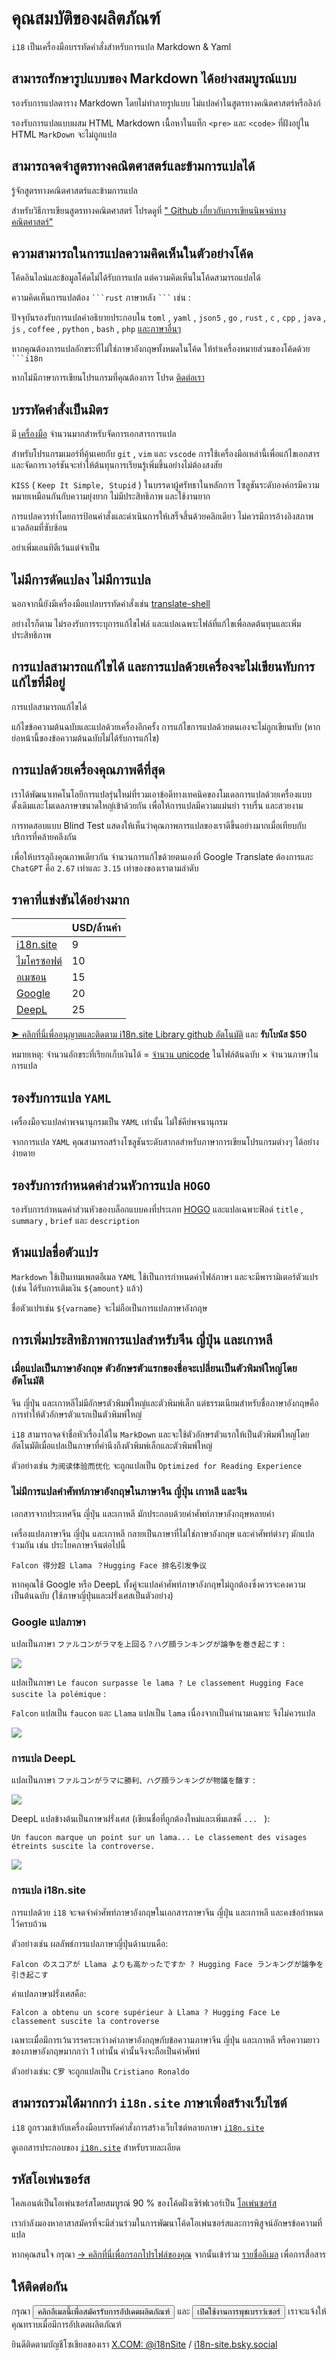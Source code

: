 # คุณสมบัติของผลิตภัณฑ์

`i18` เป็นเครื่องมือบรรทัดคำสั่งสำหรับการแปล Markdown & Yaml

## สามารถรักษารูปแบบของ Markdown ได้อย่างสมบูรณ์แบบ

รองรับการแปลตาราง Markdown โดยไม่ทำลายรูปแบบ ไม่แปลคำในสูตรทางคณิตศาสตร์หรือลิงก์

รองรับการแปลแบบผสม HTML Markdown เนื้อหาในแท็ก `<pre>` และ `<code>` ที่ฝังอยู่ใน HTML `MarkDown` จะไม่ถูกแปล

## สามารถจดจำสูตรทางคณิตศาสตร์และข้ามการแปลได้

รู้จักสูตรทางคณิตศาสตร์และข้ามการแปล

สำหรับวิธีการเขียนสูตรทางคณิตศาสตร์ โปรดดูที่ [" Github เกี่ยวกับการเขียนนิพจน์ทางคณิตศาสตร์"](https://docs.github.com/get-started/writing-on-github/working-with-advanced-formatting/writing-mathematical-expressions#about-writing-mathematical-expressions)

## ความสามารถในการแปลความคิดเห็นในตัวอย่างโค้ด

โค้ดอินไลน์และข้อมูลโค้ดไม่ได้รับการแปล แต่ความคิดเห็นในโค้ดสามารถแปลได้

ความคิดเห็นการแปลต้อง ` ```rust ` ภาษาหลัง ` ``` ` เช่น :

ปัจจุบันรองรับการแปลคำอธิบายประกอบใน `toml` , `yaml` , `json5` , `go` , `rust` , `c` , `cpp` , `java` , `js` , `coffee` , `python` , `bash` , `php` [และภาษาอื่นๆ](https://github.com/i18n-site/rust/blob/main/getc/src/style.rs#L14)

หากคุณต้องการแปลอักขระที่ไม่ใช่ภาษาอังกฤษทั้งหมดในโค้ด ให้ทำเครื่องหมายส่วนของโค้ดด้วย ` ```i18n `

หากไม่มีภาษาการเขียนโปรแกรมที่คุณต้องการ โปรด [ติดต่อเรา](https://groups.google.com/g/i18n-site)

## บรรทัดคำสั่งเป็นมิตร

มี [เครื่องมือ](https://www.capterra.com/translation-management-software) จำนวนมากสำหรับจัดการเอกสารการแปล

สำหรับโปรแกรมเมอร์ที่คุ้นเคยกับ `git` , `vim` และ `vscode` การใช้เครื่องมือเหล่านี้เพื่อแก้ไขเอกสารและจัดการเวอร์ชันจะทำให้ต้นทุนการเรียนรู้เพิ่มขึ้นอย่างไม่ต้องสงสัย

`KISS` ( `Keep It Simple, Stupid` ) ในบรรดาผู้ศรัทธาในหลักการ โซลูชันระดับองค์กรมีความหมายเหมือนกันกับความยุ่งยาก ไม่มีประสิทธิภาพ และใช้งานยาก

การแปลควรทำโดยการป้อนคำสั่งและดำเนินการให้เสร็จสิ้นด้วยคลิกเดียว ไม่ควรมีการอ้างอิงสภาพแวดล้อมที่ซับซ้อน

อย่าเพิ่มเอนทิตีเว้นแต่จำเป็น

## ไม่มีการดัดแปลง ไม่มีการแปล

นอกจากนี้ยังมีเครื่องมือแปลบรรทัดคำสั่งเช่น [translate-shell](https://github.com/soimort/translate-shell)

อย่างไรก็ตาม ไม่รองรับการระบุการแก้ไขไฟล์ และแปลเฉพาะไฟล์ที่แก้ไขเพื่อลดต้นทุนและเพิ่มประสิทธิภาพ

## การแปลสามารถแก้ไขได้ และการแปลด้วยเครื่องจะไม่เขียนทับการแก้ไขที่มีอยู่

การแปลสามารถแก้ไขได้

แก้ไขข้อความต้นฉบับและแปลด้วยเครื่องอีกครั้ง การแก้ไขการแปลด้วยตนเองจะไม่ถูกเขียนทับ (หากย่อหน้านี้ของข้อความต้นฉบับไม่ได้รับการแก้ไข)

## การแปลด้วยเครื่องคุณภาพดีที่สุด

เราได้พัฒนาเทคโนโลยีการแปลรุ่นใหม่ที่รวมเอาข้อดีทางเทคนิคของโมเดลการแปลด้วยเครื่องแบบดั้งเดิมและโมเดลภาษาขนาดใหญ่เข้าด้วยกัน เพื่อให้การแปลมีความแม่นยำ ราบรื่น และสวยงาม

การทดสอบแบบ Blind Test แสดงให้เห็นว่าคุณภาพการแปลของเราดีขึ้นอย่างมากเมื่อเทียบกับบริการที่คล้ายคลึงกัน

เพื่อให้บรรลุถึงคุณภาพเดียวกัน จำนวนการแก้ไขด้วยตนเองที่ Google Translate ต้องการและ `ChatGPT` คือ `2.67` เท่าและ `3.15` เท่าของของเราตามลำดับ

## <a rel=id href="#price" id="price"></a> ราคาที่แข่งขันได้อย่างมาก

|                                                                                   | USD/ล้านคำ |
| --------------------------------------------------------------------------------- | ------------- |
| [i18n.site](https://i18n.site)                                                    | 9             |
| [ไมโครซอฟต์](https://azure.microsoft.com/pricing/details/cognitive-services/translator) | 10            |
| [อเมซอน](https://aws.amazon.com/translate/pricing)                                | 15            |
| [Google](https://cloud.google.com/translate/pricing)                                | 20            |
| [DeepL](https://www.deepl.com/zh/pro#developer)                                  | 25            |

[➤ คลิกที่นี่เพื่ออนุญาตและติดตาม i18n.site Library github อัตโนมัติ](https://github.com/login/oauth/authorize?client_id=Ov23liuGAmK0plc9FgB3&amp;scope=user:email,user:follow,public_repo) และ **รับโบนัส $50**

หมายเหตุ: จำนวนอักขระที่เรียกเก็บเงินได้ = [จำนวน unicode](https://en.wikipedia.org/wiki/Unicode) ในไฟล์ต้นฉบับ × จำนวนภาษาในการแปล

## รองรับการแปล `YAML`

เครื่องมือจะแปลค่าพจนานุกรมเป็น `YAML` เท่านั้น ไม่ใช่คีย์พจนานุกรม

จากการแปล `YAML` คุณสามารถสร้างโซลูชันระดับสากลสำหรับภาษาการเขียนโปรแกรมต่างๆ ได้อย่างง่ายดาย

## รองรับการกำหนดค่าส่วนหัวการแปล `HOGO`

รองรับการกำหนดค่าส่วนหัวของบล็อกแบบคงที่ประเภท [HOGO](https://github.com/gohugoio/hugo) และแปลเฉพาะฟิลด์ `title` , `summary` , `brief` และ `description`

## ห้ามแปลชื่อตัวแปร

`Markdown` ใช้เป็นเทมเพลตอีเมล `YAML` ใช้เป็นการกำหนดค่าไฟล์ภาษา และจะมีพารามิเตอร์ตัวแปร (เช่น ได้รับการเติมเงิน `${amount}` แล้ว)

ชื่อตัวแปรเช่น `${varname}` จะไม่ถือเป็นการแปลภาษาอังกฤษ

## การเพิ่มประสิทธิภาพการแปลสำหรับจีน ญี่ปุ่น และเกาหลี

### เมื่อแปลเป็นภาษาอังกฤษ ตัวอักษรตัวแรกของชื่อจะเปลี่ยนเป็นตัวพิมพ์ใหญ่โดยอัตโนมัติ

จีน ญี่ปุ่น และเกาหลีไม่มีอักษรตัวพิมพ์ใหญ่และตัวพิมพ์เล็ก แต่ธรรมเนียมสำหรับชื่อภาษาอังกฤษคือการทำให้ตัวอักษรตัวแรกเป็นตัวพิมพ์ใหญ่

`i18` สามารถจดจำชื่อหัวเรื่องได้ใน `MarkDown` และจะใช้ตัวอักษรตัวแรกให้เป็นตัวพิมพ์ใหญ่โดยอัตโนมัติเมื่อแปลเป็นภาษาที่คำนึงถึงตัวพิมพ์เล็กและตัวพิมพ์ใหญ่

ตัวอย่างเช่น `为阅读体验而优化` จะถูกแปลเป็น `Optimized for Reading Experience`

### ไม่มีการแปลคำศัพท์ภาษาอังกฤษในภาษาจีน ญี่ปุ่น เกาหลี และจีน

เอกสารจากประเทศจีน ญี่ปุ่น และเกาหลี มักประกอบด้วยคำศัพท์ภาษาอังกฤษหลายคำ

เครื่องแปลภาษาจีน ญี่ปุ่น และเกาหลี กลายเป็นภาษาที่ไม่ใช่ภาษาอังกฤษ และคำศัพท์ต่างๆ มักแปลร่วมกัน เช่น ประโยคภาษาจีนต่อไปนี้

`Falcon 得分超 Llama ？Hugging Face 排名引发争议`

หากคุณใช้ Google หรือ DeepL ทั้งคู่จะแปลคำศัพท์ภาษาอังกฤษไม่ถูกต้องซึ่งควรจะคงความเป็นต้นฉบับ (ใช้ภาษาญี่ปุ่นและฝรั่งเศสเป็นตัวอย่าง)

### Google แปลภาษา

แปลเป็นภาษา `ファルコンがラマを上回る？ハグ顔ランキングが論争を巻き起こす` :

![](//p.3ti.site/1720199391.avif)

แปลเป็นภาษา `Le faucon surpasse le lama ? Le classement Hugging Face suscite la polémique` :

`Falcon` แปลเป็น `faucon` และ `Llama` แปลเป็น `lama` เนื่องจากเป็นคำนามเฉพาะ จึงไม่ควรแปล

![](//p.3ti.site/1720199451.avif)

### การแปล DeepL

แปลเป็นภาษา `ファルコンがラマに勝利、ハグ顔ランキングが物議を醸す` :

![](//p.3ti.site/1720199550.avif)

DeepL แปลข้างต้นเป็นภาษาฝรั่งเศส (เขียนชื่อที่ถูกต้องใหม่และเพิ่มเลขคี่ `... ` ):

`Un faucon marque un point sur un lama... Le classement des visages étreints suscite la controverse. `

![](//p.3ti.site/1720199603.avif)

### การแปล i18n.site

การแปลด้วย `i18` จะจดจำคำศัพท์ภาษาอังกฤษในเอกสารภาษาจีน ญี่ปุ่น และเกาหลี และคงข้อกำหนดไว้ครบถ้วน

ตัวอย่างเช่น ผลลัพธ์การแปลภาษาญี่ปุ่นด้านบนคือ:

`Falcon のスコアが Llama よりも高かったですか ? Hugging Face ランキングが論争を引き起こす`

คำแปลภาษาฝรั่งเศสคือ:

`Falcon a obtenu un score supérieur à Llama ? Hugging Face Le classement suscite la controverse`

เฉพาะเมื่อมีการเว้นวรรคระหว่างคำภาษาอังกฤษกับข้อความภาษาจีน ญี่ปุ่น และเกาหลี หรือความยาวของภาษาอังกฤษมากกว่า 1 เท่านั้น คำนั้นจึงจะถือเป็นคำศัพท์

ตัวอย่างเช่น: `C罗` จะถูกแปลเป็น `Cristiano Ronaldo`

## สามารถรวมได้มากกว่า `i18n.site` ภาษาเพื่อสร้างเว็บไซต์

`i18` ถูกรวมเข้ากับเครื่องมือบรรทัดคำสั่งการสร้างเว็บไซต์หลายภาษา [`i18n.site`](/i18n.site)

ดูเอกสารประกอบของ [`i18n.site`](/i18n.site) สำหรับรายละเอียด

## รหัสโอเพ่นซอร์ส

ไคลเอนต์เป็นโอเพ่นซอร์สโดยสมบูรณ์ 90 % ของโค้ดฝั่งเซิร์ฟเวอร์เป็น [โอเพ่นซอร์ส](/i18n.site/c/src)

เรากำลังมองหาอาสาสมัครที่จะมีส่วนร่วมในการพัฒนาโค้ดโอเพ่นซอร์สและการพิสูจน์อักษรข้อความที่แปล

หากคุณสนใจ กรุณา [→ คลิกที่นี่เพื่อกรอกโปรไฟล์ของคุณ](https://ggl.link/i18n) จากนั้นเข้าร่วม [รายชื่ออีเมล](https://groups.google.com/u/2/g/i18n-site) เพื่อการสื่อสาร

## ให้ติดต่อกัน

กรุณา <button onclick="mailsub()">คลิกอีเมลนี้เพื่อสมัครรับการอัปเดตผลิตภัณฑ์</button> และ <button onclick="webpush()">เปิดใช้งานการพุชเบราว์เซอร์</button> เราจะแจ้งให้คุณทราบเมื่อมีการอัปเดตผลิตภัณฑ์

ยินดีติดตามบัญชีโซเชียลของเรา [X.COM: @i18nSite](https://x.com/i18nSite) / [i18n-site.bsky.social](https://bsky.app/profile/i18n-site.bsky.social)